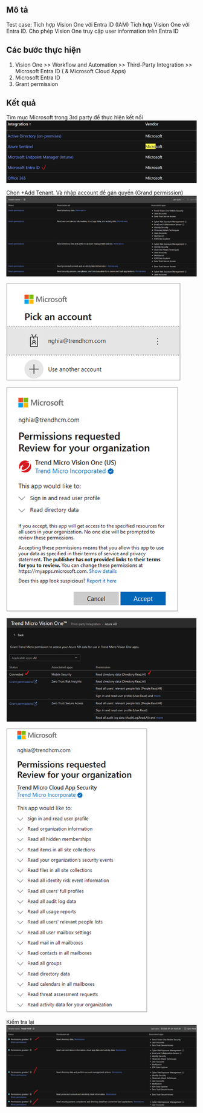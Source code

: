 ## Mô tả
Test case: Tích hợp Vision One với Entra ID (IAM)
Tích hợp Vision One với Entra ID. Cho phép Vision One truy cập user information trên Entra ID

## Các bước thực hiện
1.	Vision One >> Workflow and Automation >> Third-Party Integration >> Microsoft Entra ID ( & Microsoft Cloud Apps)
2.	Microsoft Entra ID
3.	Grant permission

## Kết quả
Tìm mục Microsoft trong 3rd party để thực hiện kết nối  
![alt text](Image/image.png)

Chọn +Add Tenant. Và nhập account để gán quyền (Grand permission)
![alt text](Image/image-02.png)

![alt text](Image/image-1.png)

![alt text](Image/image-2.png)

![alt text](Image/image-3.png)

![alt text](Image/image-6.png)

Kiểm tra lại
![alt text](Image/image-01.png)